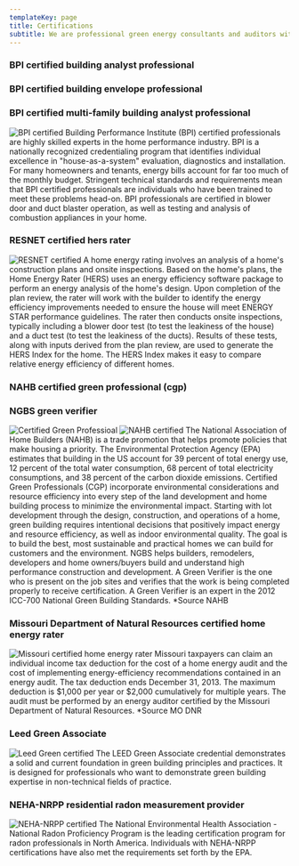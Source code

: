 ```yaml
---
templateKey: page
title: Certifications
subtitle: We are professional green energy consultants and auditors with the expertise to help any of your projects
---
```

### BPI certified building analyst professional
### BPI certified building envelope professional
### BPI certified multi-family building analyst professional
![BPI certified](/img/BPI-certified.jpg)
Building Performance Institute (BPI) certified professionals are highly skilled experts in the home performance industry. BPI is a nationally recognized credentialing program that identifies individual excellence in "house-as-a-system" evaluation, diagnostics and installation.
For many homeowners and tenants, energy bills account for far too much of the monthly budget. Stringent technical standards and requirements mean that BPI certified professionals are individuals who have been trained to meet these problems head-on. BPI professionals are certified in blower door and duct blaster operation, as well as testing and analysis of combustion appliances in your home.

### RESNET certified hers rater
![RESNET certified](/img/resnet-certified.jpg)
A home energy rating involves an analysis of a home's construction plans and onsite inspections. Based on the home's plans, the Home Energy Rater (HERS) uses an energy efficiency software package to perform an energy analysis of the home's design.
Upon completion of the plan review, the rater will work with the builder to identify the energy efficiency improvements needed to ensure the house will meet ENERGY STAR performance guidelines. The rater then conducts onsite inspections, typically including a blower door test (to test the leakiness of the house) and a duct test (to test the leakiness of the ducts). Results of these tests, along with inputs derived from the plan review, are used to generate the HERS Index for the home. The HERS Index makes it easy to compare relative energy efficiency of different homes.

### NAHB certified green professional (cgp)
### NGBS green verifier
![Certified Green Professioal](/img/green-professional-certified.jpg)
![NAHB certified](/img/nahb-certified.jpg)
The National Association of Home Builders (NAHB) is a trade promotion that helps promote policies that make housing a priority. The Environmental Protection Agency (EPA) estimates that building in the US account for 39 percent of total energy use, 12 percent of the total water consumption, 68 percent of total electricity consumptions, and 38 percent of the carbon dioxide emissions. Certified Green Professionals (CGP) incorporate environmental considerations and resource efficiency into every step of the land development and home building process to minimize the environmental impact. Starting with lot development through the design, construction, and operations of a home, green building requires intentional decisions that positively impact energy and resource efficiency, as well as indoor environmental quality. The goal is to build the best, most sustainable and practical homes we can build for customers and the environment.
NGBS helps builders, remodelers, developers and home owners/buyers build and understand high performance construction and development. A Green Verifier is the one who is present on the job sites and verifies that the work is being completed properly to receive certification. A Green Verifier is an expert in the 2012 ICC-700 National Green Building Standards.
*Source NAHB

### Missouri Department of Natural Resources certified home energy rater
![Missouri certified home energy rater](/img/missouri-certified-home-energy-rater.jpg)
Missouri taxpayers can claim an individual income tax deduction for the cost of a home energy audit and the cost of implementing energy-efficiency recommendations contained in an energy audit. The tax deduction ends December 31, 2013. The maximum deduction is $1,000 per year or $2,000 cumulatively for multiple years. The audit must be performed by an energy auditor certified by the Missouri Department of Natural Resources.
*Source MO DNR

### Leed Green Associate
![Leed Green certified](/img/leed.jpg)
The LEED Green Associate credential demonstrates a solid and current foundation in green building principles and practices. It is designed for professionals who want to demonstrate green building expertise in non-technical fields of practice.

### NEHA-NRPP residential radon measurement provider
![NEHA-NRPP certified](/img/nrpp.jpg)
The National Environmental Health Association - National Radon Proficiency Program is the leading certification program for radon professionals in North America. Individuals with NEHA-NRPP certifications have also met the requirements set forth by the EPA.
